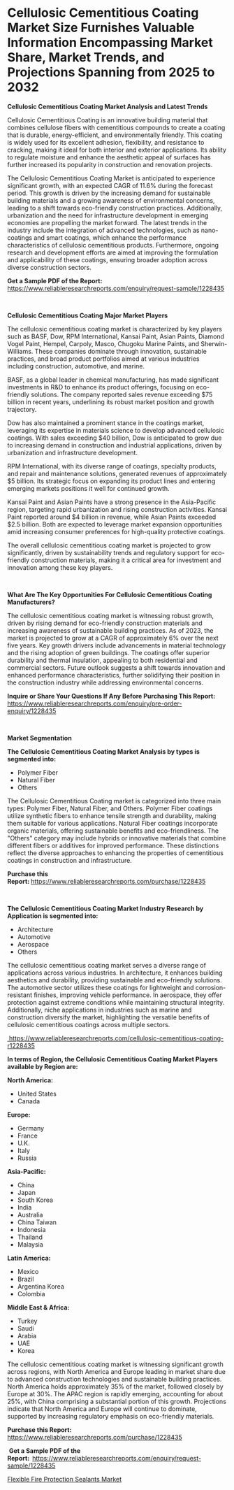 <p><h1>Cellulosic Cementitious Coating Market Size Furnishes Valuable Information Encompassing Market Share, Market Trends, and Projections Spanning from 2025 to 2032</h1></p><p><strong>Cellulosic Cementitious Coating Market Analysis and Latest Trends</strong></p>
<p><p>Cellulosic Cementitious Coating is an innovative building material that combines cellulose fibers with cementitious compounds to create a coating that is durable, energy-efficient, and environmentally friendly. This coating is widely used for its excellent adhesion, flexibility, and resistance to cracking, making it ideal for both interior and exterior applications. Its ability to regulate moisture and enhance the aesthetic appeal of surfaces has further increased its popularity in construction and renovation projects.</p><p>The Cellulosic Cementitious Coating Market is anticipated to experience significant growth, with an expected CAGR of 11.6% during the forecast period. This growth is driven by the increasing demand for sustainable building materials and a growing awareness of environmental concerns, leading to a shift towards eco-friendly construction practices. Additionally, urbanization and the need for infrastructure development in emerging economies are propelling the market forward. The latest trends in the industry include the integration of advanced technologies, such as nano-coatings and smart coatings, which enhance the performance characteristics of cellulosic cementitious products. Furthermore, ongoing research and development efforts are aimed at improving the formulation and applicability of these coatings, ensuring broader adoption across diverse construction sectors.</p></p>
<p><strong>Get a Sample PDF of the Report:&nbsp;</strong> <a href="https://www.reliableresearchreports.com/enquiry/request-sample/1228435?utm_campaign=2743&utm_medium=2&utm_source=Github&utm_content=ia&utm_term=03042025&utm_id=cellulosic-cementitious-coating">https://www.reliableresearchreports.com/enquiry/request-sample/1228435</a></p>
<p>&nbsp;</p>
<p><strong>Cellulosic Cementitious Coating Major Market Players</strong></p>
<p><p>The cellulosic cementitious coating market is characterized by key players such as BASF, Dow, RPM International, Kansai Paint, Asian Paints, Diamond Vogel Paint, Hempel, Carpoly, Masco, Chugoku Marine Paints, and Sherwin-Williams. These companies dominate through innovation, sustainable practices, and broad product portfolios aimed at various industries including construction, automotive, and marine.</p><p>BASF, as a global leader in chemical manufacturing, has made significant investments in R&D to enhance its product offerings, focusing on eco-friendly solutions. The company reported sales revenue exceeding $75 billion in recent years, underlining its robust market position and growth trajectory.</p><p>Dow has also maintained a prominent stance in the coatings market, leveraging its expertise in materials science to develop advanced cellulosic coatings. With sales exceeding $40 billion, Dow is anticipated to grow due to increasing demand in construction and industrial applications, driven by urbanization and infrastructure development.</p><p>RPM International, with its diverse range of coatings, specialty products, and repair and maintenance solutions, generated revenues of approximately $5 billion. Its strategic focus on expanding its product lines and entering emerging markets positions it well for continued growth.</p><p>Kansai Paint and Asian Paints have a strong presence in the Asia-Pacific region, targeting rapid urbanization and rising construction activities. Kansai Paint reported around $4 billion in revenue, while Asian Paints exceeded $2.5 billion. Both are expected to leverage market expansion opportunities amid increasing consumer preferences for high-quality protective coatings.</p><p>The overall cellulosic cementitious coating market is projected to grow significantly, driven by sustainability trends and regulatory support for eco-friendly construction materials, making it a critical area for investment and innovation among these key players.</p></p>
<p>&nbsp;</p>
<p><strong>What Are The Key Opportunities For Cellulosic Cementitious Coating Manufacturers?</strong></p>
<p><p>The cellulosic cementitious coating market is witnessing robust growth, driven by rising demand for eco-friendly construction materials and increasing awareness of sustainable building practices. As of 2023, the market is projected to grow at a CAGR of approximately 6% over the next five years. Key growth drivers include advancements in material technology and the rising adoption of green buildings. The coatings offer superior durability and thermal insulation, appealing to both residential and commercial sectors. Future outlook suggests a shift towards innovation and enhanced performance characteristics, further solidifying their position in the construction industry while addressing environmental concerns.</p></p>
<p><strong>Inquire or Share Your Questions If Any Before Purchasing This Report:</strong> <a href="https://www.reliableresearchreports.com/enquiry/pre-order-enquiry/1228435?utm_campaign=2743&utm_medium=2&utm_source=Github&utm_content=ia&utm_term=03042025&utm_id=cellulosic-cementitious-coating">https://www.reliableresearchreports.com/enquiry/pre-order-enquiry/1228435</a></p>
<p>&nbsp;</p>
<p><strong>Market Segmentation</strong></p>
<p><strong>The Cellulosic Cementitious Coating Market Analysis by types is segmented into:</strong></p>
<p><ul><li>Polymer Fiber</li><li>Natural Fiber</li><li>Others</li></ul></p>
<p><p>The Cellulosic Cementitious Coating market is categorized into three main types: Polymer Fiber, Natural Fiber, and Others. Polymer Fiber coatings utilize synthetic fibers to enhance tensile strength and durability, making them suitable for various applications. Natural Fiber coatings incorporate organic materials, offering sustainable benefits and eco-friendliness. The "Others" category may include hybrids or innovative materials that combine different fibers or additives for improved performance. These distinctions reflect the diverse approaches to enhancing the properties of cementitious coatings in construction and infrastructure.</p></p>
<p><strong>Purchase this Report:&nbsp;</strong><a href="https://www.reliableresearchreports.com/purchase/1228435?utm_campaign=2743&utm_medium=2&utm_source=Github&utm_content=ia&utm_term=03042025&utm_id=cellulosic-cementitious-coating">https://www.reliableresearchreports.com/purchase/1228435</a></p>
<p>&nbsp;</p>
<p><strong>The Cellulosic Cementitious Coating Market Industry Research by Application is segmented into:</strong></p>
<p><ul><li>Architecture</li><li>Automotive</li><li>Aerospace</li><li>Others</li></ul></p>
<p><p>The cellulosic cementitious coating market serves a diverse range of applications across various industries. In architecture, it enhances building aesthetics and durability, providing sustainable and eco-friendly solutions. The automotive sector utilizes these coatings for lightweight and corrosion-resistant finishes, improving vehicle performance. In aerospace, they offer protection against extreme conditions while maintaining structural integrity. Additionally, niche applications in industries such as marine and construction diversify the market, highlighting the versatile benefits of cellulosic cementitious coatings across multiple sectors.</p></p>
<p><a href="https://www.reliableresearchreports.com/cellulosic-cementitious-coating-r1228435?utm_campaign=2743&utm_medium=2&utm_source=Github&utm_content=ia&utm_term=03042025&utm_id=cellulosic-cementitious-coating">&nbsp;https://www.reliableresearchreports.com/cellulosic-cementitious-coating-r1228435</a></p>
<p><strong>In terms of Region, the Cellulosic Cementitious Coating Market Players available by Region are:</strong></p>
<p>
    <p> <strong> North America: </strong>
        <ul>
            <li>United States</li>
            <li>Canada</li>
        </ul>
        </p> 
    <p> <strong> Europe: </strong>
        <ul>
            <li>Germany</li>
            <li>France</li>
            <li>U.K.</li>
            <li>Italy</li>
            <li>Russia</li>
        </ul>
        </p> 
    <p> <strong> Asia-Pacific: </strong>
        <ul>
            <li>China</li>
            <li>Japan</li>
            <li>South Korea</li>
            <li>India</li>
            <li>Australia</li>
            <li>China Taiwan</li>
            <li>Indonesia</li>
            <li>Thailand</li>
            <li>Malaysia</li>
        </ul>
        </p> 
    <p> <strong> Latin America: </strong>
        <ul>
            <li>Mexico</li>
            <li>Brazil</li>
            <li>Argentina Korea</li>
            <li>Colombia</li>
        </ul>
        </p> 
    <p> <strong> Middle East & Africa: </strong>
        <ul>
            <li>Turkey</li>
            <li>Saudi</li>
            <li>Arabia</li>
            <li>UAE</li>
            <li>Korea</li>
        </ul>
    </p>
    </p>
<p><p>The cellulosic cementitious coating market is witnessing significant growth across regions, with North America and Europe leading in market share due to advanced construction technologies and sustainable building practices. North America holds approximately 35% of the market, followed closely by Europe at 30%. The APAC region is rapidly emerging, accounting for about 25%, with China comprising a substantial portion of this growth. Projections indicate that North America and Europe will continue to dominate, supported by increasing regulatory emphasis on eco-friendly materials.</p></p>
<p><strong>Purchase this Report: </strong><a href="https://www.reliableresearchreports.com/purchase/1228435?utm_campaign=2743&utm_medium=2&utm_source=Github&utm_content=ia&utm_term=03042025&utm_id=cellulosic-cementitious-coating">https://www.reliableresearchreports.com/purchase/1228435</a></p>
<p>&nbsp;<strong>Get a Sample PDF of the Report:&nbsp;&nbsp;</strong><a href="https://www.reliableresearchreports.com/enquiry/request-sample/1228435?utm_campaign=2743&utm_medium=2&utm_source=Github&utm_content=ia&utm_term=03042025&utm_id=cellulosic-cementitious-coating">https://www.reliableresearchreports.com/enquiry/request-sample/1228435</a></p>
<p><strong></strong></p>
<p><p><a href="https://github.com/ravenecashe/Market-Research-Report-List-1/blob/main/flexible-fire-protection-sealants-market.md?utm_campaign=2743&utm_medium=2&utm_source=Github&utm_content=ia&utm_term=03042025&utm_id=cellulosic-cementitious-coating">Flexible Fire Protection Sealants Market</a></p></p>